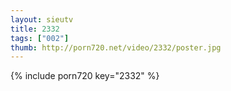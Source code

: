 ```yaml
--- 
layout: sieutv
title: 2332
tags: ["002"]
thumb: http://porn720.net/video/2332/poster.jpg
---
```

{% include porn720 key="2332" %} 
